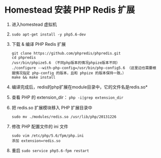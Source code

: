 # Homestead 安装 PHP Redis 扩展

1. 进入homestead 虚拟机

2. `sudo apt-get install -y php5.6-dev`

3. 下载 & 编译 PHP Redis 扩展 

   ```
   git clone https://github.com/phpredis/phpredis.git
   cd phpredis
   /usr/bin/phpize5.6 （不同php版本的情况phpize版本不同）
   ./configure --with-php-config=/usr/bin/php-config5.6 （这里边也需要根据情况指定 php-config 的版本，且和 phpize 的版本保持一致。）
   make && make install
   ```

4. 编译完成后，redis的php扩展在module目录中，它的文件名是redis.so*

5. 查看 PHP 的 extension_dir： `php -i|grep extension_dir`

6. 把 redis.so 扩展模块移入 PHP 扩展目录中

   `sudo mv ./modules/redis.so /usr/lib/php/20131226`

7. 修改 PHP 配置文件的 ini 文件

   ```
   sudo vim /etc/php/5.6/fpm/php.ini
   添加 extension=redis.so
   ```

8. 重启 `sudo service php5.6-fpm restart`